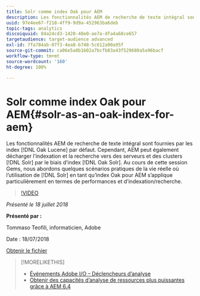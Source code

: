 ```yaml
---
title: Solr comme index Oak pour AEM
description: Les fonctionnalités AEM de recherche de texte intégral sont fournies par les index Oak Lucene par défaut. Cependant, AEM peut également décharger l’indexation et la recherche sur les serveurs et clusters Solr à l’aide des index Solr Oak. Au cours de cette session Gem, nous abordons quelques scénarios pratiques de la vie réelle où l’utilisation de Solr en tant qu’index Oak pour AEM s’applique particulièrement en termes de performances et d’indexation/recherche.
uuid: 97e4ee67-f218-4ff9-9d9a-452963ba6deb
topic-tags: analytics
discoiquuid: 84a24cd3-1420-48e0-ae7a-dfa4a68ce657
targetaudience: target-audience advanced
exl-id: 7fa784ab-07f3-4ea8-b748-5c612a90a95f
source-git-commit: ca06e5a8b1602a7bcfb83a43f529680a5a96bacf
workflow-type: tm+mt
source-wordcount: '160'
ht-degree: 100%

---
```


# Solr comme index Oak pour AEM{#solr-as-an-oak-index-for-aem}

Les fonctionnalités AEM de recherche de texte intégral sont fournies par les index [!DNL Oak Lucene] par défaut. Cependant, AEM peut également décharger l’indexation et la recherche vers des serveurs et des clusters [!DNL Solr] par le biais d’index [!DNL Oak Solr]. Au cours de cette session Gems, nous abordons quelques scénarios pratiques de la vie réelle où l’utilisation de [!DNL Solr] en tant qu’index Oak pour AEM s’applique particulièrement en termes de performances et d’indexation/recherche.

>[!VIDEO](https://video.tv.adobe.com/v/23023/?quality=9)

*Présenté le 18 juillet 2018*

**Présenté par :**

Tommaso Teofili, informaticien, Adobe

Date : 18/07/2018

[Obtenir le fichier](assets/aem-gems-solr-oakaem-071818.pdf)

<!--
[Get back to the Overview](https://helpx.adobe.com/experience-manager/kt/eseminars/gems/aem-index.html)
-->

>[!MORELIKETHIS]
>
>* [Événements Adobe I/O – Déclencheurs d’analyse](aem-analytics-triggers.md)
>* [Obtenir des capacités d’analyse de ressources plus puissantes grâce à AEM 6.4](https://helpx.adobe.com/fr/experience-manager/kt/eseminars/experience-insider/exp-asset-analytics-64.html)


<!-- wrong link, needs to be replaced. removed for now:
>* [Getting the most out of digital interactions with AEM and Analytics](https://helpx.adobe.com/experience-manager/kt/eseminars/ask-the-expert/aem-getting-the-most-out-of-digital-interactions-with-aem-and-analytics.html) 
-->
